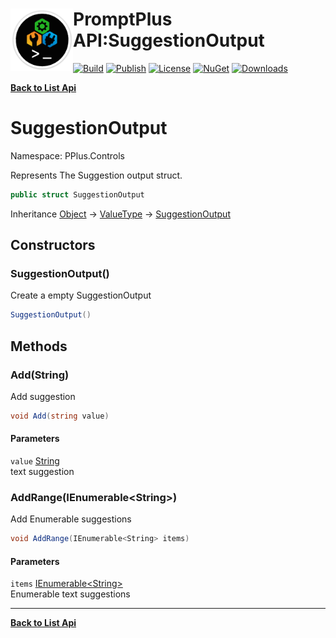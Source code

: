 # <img align="left" width="100" height="100" src="../images/icon.png">PromptPlus API:SuggestionOutput 

[![Build](https://github.com/FRACerqueira/PromptPlus/workflows/Build/badge.svg)](https://github.com/FRACerqueira/PromptPlus/actions/workflows/build.yml)
[![Publish](https://github.com/FRACerqueira/PromptPlus/actions/workflows/publish.yml/badge.svg)](https://github.com/FRACerqueira/PromptPlus/actions/workflows/publish.yml)
[![License](https://img.shields.io/github/license/FRACerqueira/PromptPlus)](https://github.com/FRACerqueira/PromptPlus/blob/master/LICENSE.md)
[![NuGet](https://img.shields.io/nuget/v/PromptPlus)](https://www.nuget.org/packages/PromptPlus/)
[![Downloads](https://img.shields.io/nuget/dt/PromptPlus)](https://www.nuget.org/packages/PromptPlus/)

[**Back to List Api**](./apis.md)

# SuggestionOutput

Namespace: PPlus.Controls

Represents The Suggestion output struct.

```csharp
public struct SuggestionOutput
```

Inheritance [Object](https://docs.microsoft.com/en-us/dotnet/api/system.object) → [ValueType](https://docs.microsoft.com/en-us/dotnet/api/system.valuetype) → [SuggestionOutput](./pplus.controls.suggestionoutput.md)

## Constructors

### <a id="constructors-.ctor"/>**SuggestionOutput()**

Create a empty SuggestionOutput

```csharp
SuggestionOutput()
```

## Methods

### <a id="methods-add"/>**Add(String)**

Add suggestion

```csharp
void Add(string value)
```

#### Parameters

`value` [String](https://docs.microsoft.com/en-us/dotnet/api/system.string)<br>
text suggestion

### <a id="methods-addrange"/>**AddRange(IEnumerable&lt;String&gt;)**

Add Enumerable suggestions

```csharp
void AddRange(IEnumerable<String> items)
```

#### Parameters

`items` [IEnumerable&lt;String&gt;](https://docs.microsoft.com/en-us/dotnet/api/system.collections.generic.ienumerable-1)<br>
Enumerable text suggestions


- - -
[**Back to List Api**](./apis.md)

